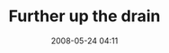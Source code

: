 ---
title: "Further up the drain"
date: 2008-05-24 04:11
location: Lake Phalen
picture: /assets/content/camera-roll/2008/05/2008-05-24-further-up-the-drain/recon-2-039.jpg
thumbnail: /assets/content/camera-roll/2008/05/2008-05-24-further-up-the-drain/recon-2-039-thumbnail.jpg
type: picture
tags:
  - Recon 2
  - Lake Phalen
  - drain
  - looking up
  - water
  - waterfall
  - urban exploration
  - photograph
---